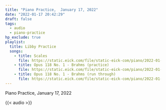 ```yaml
---
title: "Piano Practice,  January 17, 2022"
date: "2022-01-17 20:42:29"
draft: false
tags:
  - audio
  - piano-practice
hp_exclude: true
playlist:
  title: Libby Practice
  songs:
    - title: Scales
      file: https://static.eick.com/file/static-eick-com/piano/2022-01-17-001.mp3
    - title: Opus 118 No. 1 - Brahms (practice)
      file: https://static.eick.com/file/static-eick-com/piano/2022-01-17-002.mp3
    - title: Opus 118 No. 1 - Brahms (run through)
      file: https://static.eick.com/file/static-eick-com/piano/2022-01-17-003.mp3
---
```


Piano Practice, January 17, 2022

<!--more-->

{{< audio >}}
